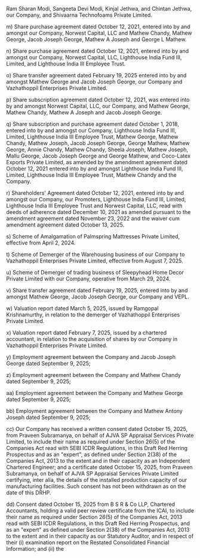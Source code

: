 Ram Sharan Modi, Sangeeta Devi Modi, Kinjal Jethwa, and Chintan Jethwa, our Company, and Shivaarna
Technofoams Private Limited.

m) Share purchase agreement dated October 12, 2021, entered into by and amongst our Company, Norwest Capital, LLC and Mathew Chandy, Mathew George, Jacob Joseph George, Mathew A Joseph and George L Mathew.

n) Share purchase agreement dated October 12, 2021, entered into by and amongst our Company, Norwest Capital, LLC, Lighthouse India Fund III, Limited, and Lighthouse India III Employee Trust.

o) Share transfer agreement dated February 19, 2025 entered into by and amongst Mathew George and Jacob Joseph George, our Company and Vazhathoppil Enterprises Private Limited.

p) Share subscription agreement dated October 12, 2021, was entered into by and amongst Norwest Capital, LLC, our Company, and Mathew George, Mathew Chandy, Mathew A Joseph and Jacob Joseph George.

q) Share subscription and purchase agreement dated October 1, 2018, entered into by and amongst our Company, Lighthouse India Fund III, Limited, Lighthouse India III Employee Trust, Mathew George, Mathew Chandy, Mathew Joseph, Jacob Joseph George, George Mathew, Mathew George, Annie Chandy, Mathew Chandy, Sheela Joseph, Mathew Joseph, Mallu George, Jacob Joseph George and George Mathew, and Coco-Latex Exports Private Limited, as amended by the amendment agreement dated October 12, 2021 entered into by and amongst Lighthouse India Fund III, Limited, Lighthouse India III Employee Trust, Mathew Chandy and the Company.

r) Shareholders' Agreement dated October 12, 2021, entered into by and amongst our Company, our Promoters, Lighthouse India Fund III, Limited, Lighthouse India III Employee Trust and Norwest Capital, LLC, read with deeds of adherence dated December 10, 2021 as amended pursuant to the amendment agreement dated November 23, 2022 and the waiver cum amendment agreement dated October 13, 2025.

s) Scheme of Amalgamation of Palmspring Mattresses Private Limited, effective from April 2, 2024.

t) Scheme of Demerger of the Warehousing business of our Company to Vazhathoppil Enterprises Private Limited, effective from August 7, 2025.

u) Scheme of Demerger of trading business of Sleepyhead Home Decor Private Limited with our Company, operative from March 29, 2024.

v) Share transfer agreement dated February 19, 2025, entered into by and amongst Mathew George, Jacob Joseph George, our Company and VEPL.

w) Valuation report dated March 5, 2025, issued by Ramgopal Krishnamurthy, in relation to the demerger of Vazhathoppil Enterprises Private Limited.

x) Valuation report dated February 7, 2025, issued by a chartered accountant, in relation to the acquisition of shares by our Company in Vazhathoppil Enterprises Private Limited.

y) Employment agreement between the Company and Jacob Joseph George dated September 9, 2025;

z) Employment agreement between the Company and Mathew Chandy dated September 9, 2025;

aa) Employment agreement between the Company and Mathew George dated September 9, 2025;

bb) Employment agreement between the Company and Mathew Antony Joseph dated September 9, 2025;

cc) Our Company has received a written consent dated October 15, 2025, from Praveen Subramanya, on behalf of AJVA SP Appraisal Services Private Limited, to include their name as required under Section 26(5) of the Companies Act read with SEBI ICDR Regulations, in this Draft Red Herring Prospectus and as an "expert", as defined under Section 2(38) of the Companies Act, 2013 to the extent and in their capacity as an Independent Chartered Engineer; and a certificate dated October 15, 2025, from Praveen Subramanya, on behalf of AJVA SP Appraisal Services Private Limited certifying, inter alia, the details of the installed production capacity of our manufacturing facilities. Such consent has not been withdrawn as on the date of this DRHP.

dd) Consent dated October 15, 2025 from B S R & Co LLP, Chartered Accountants, holding a valid peer review certificate from the ICAI, to include their name as required under Section 26(5) of the Companies Act, 2013 read with SEBI ICDR Regulations, in this Draft Red Herring Prospectus, and as an "expert" as defined under Section 2(38) of the Companies Act, 2013 to the extent and in their capacity as our Statutory Auditor, and in respect of their (i) examination report on the Restated Consolidated Financial Information; and (ii) the